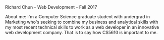 Richard Chun - Web Development - Fall 2017

About me:
I'm a Computer Science graduate student with undergrad in Marketing who's seeking to combine my business and analytical skills with my most recent technical skills to work as a web developer in an innovative web development company. That is to say how CS5610 is important to me.
